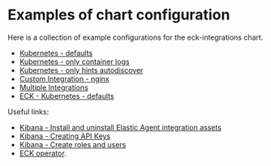# Examples of chart configuration

Here is a collection of example configurations for the eck-integrations chart.

- [Kubernetes - defaults](kubernetes-default/README.md)
- [Kubernetes - only container logs](kubernetes-only-logs/README.md)
- [Kubernetes - only hints autodiscover](kubernetes-hints-autodiscover/README.md)
- [Custom Integration - nginx](nginx-custom-integration/README.md)
- [Multiple Integrations](multiple-integrations/README.md)
- [ECK - Kubernetes - defaults](eck/README.md)

Useful links:

- [Kibana - Install and uninstall Elastic Agent integration assets](https://www.elastic.co/guide/en/fleet/current/install-uninstall-integration-assets.html)
- [Kibana - Creating API Keys](https://www.elastic.co/guide/en/kibana/current/api-keys.html)
- [Kibana - Create roles and users](https://www.elastic.co/guide/en/kibana/current/using-kibana-with-security.html#security-create-roles)
- [ECK operator](https://github.com/elastic/cloud-on-k8s).
